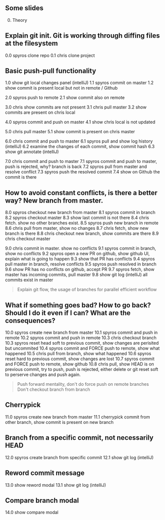 Some slides
---------------------------------------------------------
00. Theory


Explain git init. Git is working through diffing files at the filesystem
---------------------------------------------------------
0.0 spyros clone repo
0.1 chris clone project


Basic push-pull functionality
---------------------------------------------------------
1.0 show git local changes panel (intelliJ)
1.1 spyros commit on master
1.2 show commit is present local but not in remote / Github

2.0 spyros push to remote
2.1 show commit also on remote

3.0 chris show commits are not present
3.1 chris pull master
3.2 show commits are present on chris local

4.0 spyros commit and push on master
4.1 show chris local is not updated

5.0 chris pull master
5.1 show commit is present on chris master

6.0 chris commit and push to master
6.1 spyros pull and show log history (intelliJ)
6.2 examine the changes of each commit, show commit hash
6.3 show git annotate (intelliJ)

7.0 chris commit and push to master
7.1 spyros commit and push to master, push is rejected, why? branch is back
7.2 spyros pull from master and resolve conflict
7.3 spyros push the resolved commit
7.4 show on Github the commit is there


How to avoid constant conflicts, is there a better way? New branch from master.
---------------------------------------------------------
8.0 spyros checkout new branch from master
8.1 spyros commit in branch
8.2 spyros checkout master
8.3 show last commit is not there
8.4 chris fetch. show no other branches exist.
8.5 spyros push new branch in remote
8.6 chris pull from master, show no changes
8.7 chris fetch, show new branch is there
8.8 chris checkout new branch, show commits are there
8.9 chris checkout master

9.0 chris commit in master. show no conflicts
9.1 spyros commit in branch, show no conflicts
9.2 spyros open a new PR on github, show github UI, explain what is going to happen
9.3 show that PR has conflicts
9.4 spyros pull master in branch, resolve conflicts
9.5 spyros push resolved in branch
9.6 show PR has no conflicts on github, accept PR
9.7 spyros fetch, show master has incoming commits, pull master
9.8 show git log (intelliJ) all commits exist in master

> Explain git flow, the usage of branches for parallel efficient workflow

What if something goes bad? How to go back? Should I do it even if I can? What are the consequences?
---------------------------------------------------------
10.0 spyros create new branch from master
10.1 spyros commit and push in remote
10.2 spyros commit and push in remote
10.3 chris checkout branch
10.3 spyros reset head soft to previous commit, show changes are perisited but uncommited
10.4 spyros commit and FORCE push to remote, show what happened
10.5 chris pull from branch, show what happened
10.6 spyros reset hard to previous commit, show changes are lost
10.7 spyros commit and FORCE push to remote, show github
10.8 chris pull, show HEAD is on previous commit, try to push, push is rejected, either delete or git reset soft to perserve changes and push again.

> Push forward mentality, don't do force push on remote branches
> Don't checkout branch from branch


Cherrypick
---------------------------------------------------------
11.0 spyros create new branch from master
11.1 cherrypick commit from other branch, show commit is present on new branch


Branch from a specific commit, not necessarily HEAD
---------------------------------------------------------
12.0 spyros create branch from specific commit
12.1 show git log (intelliJ)


Reword commit message
---------------------------------------------------------
13.0 show reword modal
13.1 show git log (intelliJ)

Compare branch modal
---------------------------------------------------------
14.0 show compare modal
